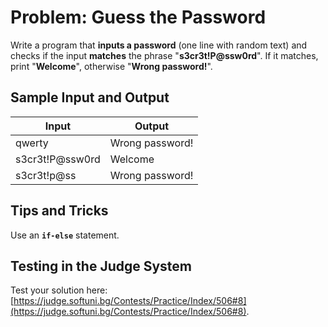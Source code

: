 # Problem: Guess the Password

Write a program that **inputs a password** (one line with random text) and checks if the input **matches** the phrase "**s3cr3t!P@ssw0rd**". If it matches, print "**Welcome**", otherwise "**Wrong password!**".

## Sample Input and Output

| Input | Output |
| --- | ---- |
| qwerty | Wrong password! |
| s3cr3t!P@ssw0rd | Welcome |
| s3cr3t!p@ss | Wrong password! |

## Tips and Tricks

Use an **`if-else`** statement.

## Testing in the Judge System

Test your solution here:  [https://judge.softuni.bg/Contests/Practice/Index/506#8](https://judge.softuni.bg/Contests/Practice/Index/506#8).
